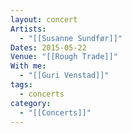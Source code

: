 ```yaml
---
layout: concert
Artists:
  - "[[Susanne Sundfør]]"
Dates: 2015-05-22
Venue: "[[Rough Trade]]"
With me:
  - "[[Guri Venstad]]"
tags:
  - concerts
category:
  - "[[Concerts]]"
---
```

